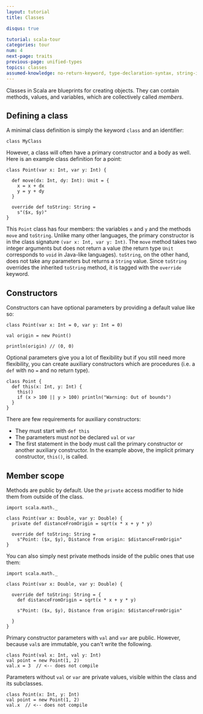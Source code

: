 ```yaml
---
layout: tutorial
title: Classes

disqus: true

tutorial: scala-tour
categories: tour
num: 4
next-page: traits
previous-page: unified-types
topics: classes
assumed-knowledge: no-return-keyword, type-declaration-syntax, string-interpolation
---
```


Classes in Scala are blueprints for creating objects. They can contain methods,
values, and variables, which are collectively called _members_.

## Defining a class
A minimal class definition is simply the keyword `class` and
an identifier:
```tut
class MyClass
```
However, a class will often have a primary constructor and a body as well. Here is an example class definition for a point:

```tut
class Point(var x: Int, var y: Int) {

  def move(dx: Int, dy: Int): Unit = {
    x = x + dx
    y = y + dy
  }

  override def toString: String =
    s"($x, $y)"
}
```

This `Point` class has four members: the variables `x` and `y` and the methods `move` and
`toString`. Unlike many other languages, the primary constructor is in the class signature `(var x: Int, var y: Int)`. The `move` method takes two integer arguments but does not return a value (the return type `Unit` corresponds to `void` in Java-like languages). `toString`, on the other hand, does not take any parameters but returns a `String` value. Since `toString` overrides the inherited `toString` method, it is tagged with the `override` keyword.

## Constructors

Constructors can have optional parameters by providing a default value like so:

```tut
class Point(var x: Int = 0, var y: Int = 0)

val origin = new Point()

println(origin) // (0, 0)
```

Optional parameters give you a lot of flexibility but if you still need more flexibility, you can create auxiliary constructors which are procedures (i.e. a `def` with no `=` and no return type).

```tut
class Point {
  def this(x: Int, y: Int) {
    this()
    if (x > 100 || y > 100) println("Warning: Out of bounds")
  }
}
```
There are few requirements for auxiliary constructors:
* They must start with `def this`
* The parameters must _not_ be declared `val` or `var`
* The first statement in the body must call the primary constructor or another auxiliary constructor. In the example above, the implicit primary constructor, `this()`, is called.

## Member scope
Methods are public by default. Use the `private` access modifier
to hide them from outside of the class.
```tut
import scala.math._

class Point(var x: Double, var y: Double) {
  private def distanceFromOrigin = sqrt(x * x + y * y)

  override def toString: String =
    s"Point: ($x, $y), Distance from origin: $distanceFromOrigin"
}
```

You can also simply nest private methods inside of the public ones
that use them:

```tut
import scala.math._

class Point(var x: Double, var y: Double) {

  override def toString: String = {
    def distanceFromOrigin = sqrt(x * x + y * y)

    s"Point: ($x, $y), Distance from origin: $distanceFromOrigin"

  }
}
```

Primary constructor parameters with `val` and `var` are public. However, because `val`s are immutable, you can't write the following.
```
class Point(val x: Int, val y: Int)
val point = new Point(1, 2)
val.x = 3  // <-- does not compile
```

Parameters without `val` or `var` are private values, visible within the class and its subclasses.
```
class Point(x: Int, y: Int)
val point = new Point(1, 2)
val.x  // <-- does not compile
```
